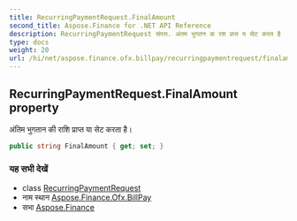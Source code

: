 ```yaml
---
title: RecurringPaymentRequest.FinalAmount
second_title: Aspose.Finance for .NET API Reference
description: RecurringPaymentRequest संपत्त. अंतम भुगतन क रश प्रप्त य सेट करत है
type: docs
weight: 20
url: /hi/net/aspose.finance.ofx.billpay/recurringpaymentrequest/finalamount/
---
```

## RecurringPaymentRequest.FinalAmount property

अंतिम भुगतान की राशि प्राप्त या सेट करता है।

```csharp
public string FinalAmount { get; set; }
```

### यह सभी देखें

* class [RecurringPaymentRequest](../)
* नाम स्थान [Aspose.Finance.Ofx.BillPay](../../recurringpaymentrequest/)
* सभा [Aspose.Finance](../../../)


